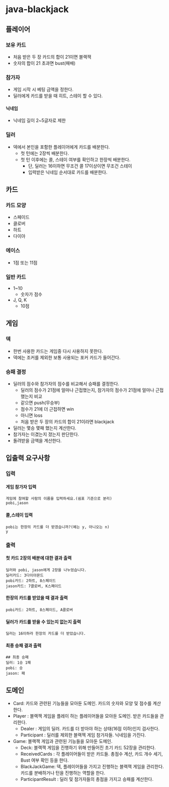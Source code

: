 # java-blackjack

## 플레이어

### 보유 카드

- 처음 받은 두 장 카드의 합이 21이면 블랙잭
- 숫자의 합이 21 초과면 bust(패배)

### 참가자

- 게임 시작 시 베팅 금액을 정한다.
- 딜러에게 카드를 받을 때 히트, 스테이 할 수 있다.

#### 닉네임

- 닉네임 길이 2~5글자로 제한

### 딜러

- 덱에서 본인을 포함한 플레이어에게 카드를 배분한다.
    - 첫 턴에는 2장씩 배분한다.
    - 첫 턴 이후에는 콜, 스테이 여부를 확인하고 한장씩 배분한다.
        - 단, 딜러는 16이하면 무조건 콜 17이상이면 무조건 스테이
        - 입력받은 닉네임 순서대로 카드를 배분한다.

## 카드

### 카드 모양

- 스페이드
- 클로버
- 하트
- 다이아

### 에이스

- 1점 또는 11점

### 일반 카드

- 1~10
    - 숫자가 점수
- J, Q, K
    - 10점

## 게임

### 덱

- 한번 사용한 카드는 게임중 다시 사용하지 못한다.
- 덱에는 조커를 제외한 보통 사용되는 포커 카드가 들어간다.

### 승패 결정

- 딜러의 점수와 참가자의 점수를 비교해서 승패를 결정한다.
    - 딜러의 점수가 21점에 얼마나 근접했는지, 참가자의 점수가 21점에 얼마나 근접했는지 비교
    - 같으면 push(무승부)
    - 점수가 21에 더 근접하면 win
    - 아니면 loss
    - 처음 받은 두 장의 카드의 합이 21이라면 blackjack
- 딜러는 몇승 몇패 했는지 계산한다.
- 참가자는 이겼는지 졌는지 판단한다.
- 돌려받을 금액을 계산한다.

## 입출력 요구사항

### 입력

#### 게임 참가자 입력

```angular2html
게임에 참여할 사람의 이름을 입력하세요.(쉼표 기준으로 분리)
pobi,jason
```

#### 콜,스테이 입력

```angular2html
pobi는 한장의 카드를 더 받겠습니까?(예는 y, 아니오는 n)
y
```

### 출력

#### 첫 카드 2장의 배분에 대한 결과 출력

```angular2html
딜러와 pobi, jason에게 2장을 나누었습니다.
딜러카드: 3다이아몬드
pobi카드: 2하트, 8스페이드
jason카드: 7클로버, K스페이드
```

#### 한장의 카드를 받았을 때 결과 출력

```angular2html
pobi카드: 2하트, 8스페이드, A클로버
```

#### 딜러가 카드를 받을 수 있는지 없는지 출력

```angular2html
딜러는 16이하라 한장의 카드를 더 받았습니다.
```

#### 최종 승패 결과 출력

```angular2html
## 최종 승패
딜러: 1승 1패
pobi: 승
jason: 패
```

## 도메인
- Card: 카드와 관련된 기능들을 모아둔 도메인. 카드의 숫자와 모양 및 점수를 계산한다.
- Player : 블랙잭 게임을 플레이 하는 플레이어들을 모아둔 도메인. 받은 카드들을 관리한다.
  - Dealer : 게임의 딜러. 카드를 더 받아야 하는 상태(16점 이하)인지 검사한다.
  - Participant : 딜러를 제외한 블랙젝 게임 참가자들. 닉네임을 가진다.
- Game: 블랙잭 게임과 관련된 기능들을 모아둔 도메인.
  - Deck: 블랙잭 게임을 진행하기 위해 만들어진 초기 카드 52장을 관리한다.
  - ReceivedCards : 각 플레이어들이 받은 카드들. 총점수 계산, 카드 개수 세기, Bust 여부 확인 등을 한다.
  - BlackJackGame: 덱, 플레이어들을 가지고 진행하는 블랙잭 게임을 관리한다. 카드를 분배하거나 턴을 진행하는 역할을 한다.
  - ParticipantResult : 딜러 및 참가자들의 총점을 가지고 승패를 계산한다.
